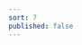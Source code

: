```yaml
---
sort: 7
published: false
---
```




<html>
<head>
<link rel="stylesheet" type="text/css" href="style.css">
</head>
<body>
<script src="traverse.js"></script>

</body>
</html> 
